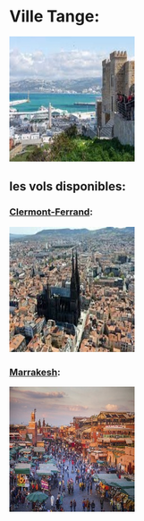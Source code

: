 # Ville Tange: 
![Tanger](../ressources/tanger.jpg)


## les vols disponibles:
### [Clermont-Ferrand](clermont-ferrand.md):
![clermont](../ressources/clermont-ferrand.jpg)

### [Marrakesh](marrakesh.md):
![Marrakesh](../ressources/marrakesh.jpg)
